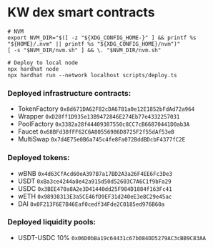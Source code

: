 # KW dex smart contracts

```shell
# NVM
export NVM_DIR="$([ -z "${XDG_CONFIG_HOME-}" ] && printf %s "${HOME}/.nvm" || printf %s "${XDG_CONFIG_HOME}/nvm")"
[ -s "$NVM_DIR/nvm.sh" ] && \. "$NVM_DIR/nvm.sh"

# Deploy to local node
npx hardhat node
npx hardhat run --network localhost scripts/deploy.ts
```

### Deployed infrastructure contracts:

- TokenFactory `0x8d671DA62F82cDA6781a0e12E1852bFdAd72a964`
- Wrapper `0xD28ff1D935e13B9472846E274Eb77e4332257031`
- PoolFactory `0x3382a28f44409387550c8CC7cB66870441D0ab3A`
- Faucet `0x68BFd38fFF62C6A80556986D8725F2f55dAf53eB`
- MultiSwap `0x7d4E75e0B6a745c4fe8Fa072BddBDcbF4377fC2E`

### Deployed tokens:
- wBNB `0x4d63CfAcd60eA397B7a17BD2A3a26F4EE6Fc3De3`
- USDT `0xBa3ce4244a8e42a915d50d52603C7A6C1f9bFa29`
- USDC `0x3BEE470a8A2e3D41440dd25F984D1884f163Fc41`
- wETH `0x98938313E3a5CE46fD9EF31d240eE3e8C29e45ac`
- DAI `0x0F213F6E7B46Eaf0cedf34Fde2C0185ed976B60a`

### Deployed liquidity pools:
- USDT-USDC 10% `0x06D0bBa19c64431c67b084DD5279AC3cBB9C83AA`